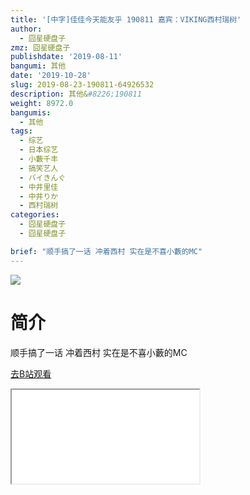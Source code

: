 ```yaml
---
title: '[中字]佳佳今天能友乎 190811 嘉宾：VIKING西村瑞树'
author:
  - 囧星硬盘子
zmz: 囧星硬盘子
publishdate: '2019-08-11'
bangumi: 其他
date: '2019-10-28'
slug: 2019-08-23-190811-64926532
description: 其他&#8226;190811
weight: 8972.0
bangumis:
  - 其他
tags:
  - 综艺
  - 日本综艺
  - 小藪千丰
  - 搞笑艺人
  - バイきんぐ
  - 中井里佳
  - 中井りか
  - 西村瑞树
categories:
  - 囧星硬盘子
  - 囧星硬盘子

brief: "顺手搞了一话 冲着西村 实在是不喜小藪的MC"
---
```

![](https://raw.githubusercontent.com/tcgriffith/owaraisite/master/static/tmpimg/488814a4287dbc7820a0a9355612ffeb68085039.jpg.480.jpg)
# 简介  
顺手搞了一话 冲着西村 实在是不喜小藪的MC  

[去B站观看](https://www.bilibili.com/video/av64926532/)
<div class ="resp-container"><iframe class="testiframe" src="//player.bilibili.com/player.html?aid=64926532"", scrolling="no", allowfullscreen="true" > </iframe></div> 
